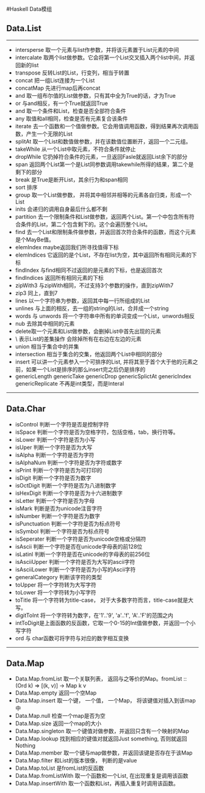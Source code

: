 ﻿#Haskell Data模组

## Data.List


----------


- intersperse 取一个元素与list作参数，并将该元素置于List元素的中间
- intercalate 取两个list做参数。它会将第一个List交叉插入两个list中间，并返回新的list
- transpose 反转List的List，行变列，相当于转置
- concat 把一组List连接为一个List
- concatMap 先进行map后再concat
- and 取一组布尔值的List做参数，只有其中全为True的话，才为True
- or 与and相反，有一个True就返回True
- and 取一个条件和List，检查是否全部符合条件
- any 取值和all相同，检查是否有元素复合该条件
- iterate 去一个函数和一个值做参数。它会用值调用函数，得到结果再次调用函数，产生一个无限的List
- splitAt 取一个List和数值做参数，并在该数值位置断开，返回一个二元组。
- takeWhile 从一个List中取元素，不符合条件就停止
- dropWhile 它扔掉符合条件的元素，一旦返回Fasle就返回List余下的部分
- span 返回两个List第一个是List同参数调用takewhile所得的结果，第二个是剩下的部分
- break 是True是断开List，其余行为和span相同
- sort 排序
- group 取一个List做参数， 并将其中相邻并相等的元素各自归类，形成一个List
- inits 会递归的调用自身最后什么都不剩
- partition 去一个限制条件和List做参数，返回两个List。第一个中包含所有符合条件的List，第二个包含剩下的。这个会遍历整个List。
- find 去一个List和限制条件做参数，并返回首次符合条件的函数，而这个元素是个MayBe值。
- elemIndex maybe返回我们所寻找值得下标
- elemIndices 它返回的是个List，不存在list为空，其中返回所有相同元素的下标
- findIndex 与find相同不过返回的是元素的下标，也是返回首次
- findIndices 返回所有相同元素的下标
- zipWith3 与zipWith相同，不过支持3个参数的操作，直到zipWith7
- zip3 同上，直到7
- lines 以一个字符串为参数，返回其中每一行所组成的List
- unlines 与上面的相反，去一组的string的List，合并成一个string
- words 与 unwords 将一个字符串中所有的单词变成一个List，unwords相反
- nub 去除其中相同的元素
- delete取一个元素和List做参数，会删掉List中首先出现的元素
- \\ 表示List的差集操作 会除掉所有在右边在左边的元素
- union 相当于集合中的并集
- intersection 相当于集合的交集，他返回两个List中相同的部分
- insert 可以讲一个元素参入一个可排序的List, 并将其至于首个大于他的元素之前，如果一个List是排序的那么insert完之后仍是排序的
- genericLength genericTake genericDrop genericSplictAt genericIndex genericReplicate 不再是int类型，而是Interal


----------


## Data.Char
- isControl 判断一个字符是否是控制字符
- isSpace 判断一个字符是否为空格字符，包括空格，tab，换行符等。
- isLower 判断一个字符是否为小写
- isUper 判断一个字符是否为大写
- isAlpha 判断一个字符是否为字符
- isAlphaNum 判断一个字符是否为字符或数字
- isPrint 判断一个字符是否为可打印的
- isDigit 判断一个字符是否为数字
- isOctDigit 判断一个字符是否为八进制数字
- isHexDigit 判断一个字符是否为十六进制数字
- isLetter 判断一个字符是否为字母
- isMark 判断是否为unicode注音字符
- isNumber 判断一个字符是否为数字
- isPunctuation 判断一个字符是否为标点符号
- isSymbol 判断一个字符是否为标点符号
- isSeperater 判断一个字符是否为unicode空格或分隔符
- isAscii 判断一个字符是否在unicode字母表的前128位
- isLatinl 判断一个字符是否在unicode的字母表的前256位
- isAsciiUpper 判断一个字符是否为大写的ascii字符
- isAsciiLower 判断一个字符是否为小写的Ascii字符
- generalCategory 判断该字符的类型
- toUpper 将一个字符转为大写字符
- toLower 将一个字符转为小写字符
- toTitle 将一个字符转为title-case， 对于大多数字符而言，title-case就是大写。
- digitToInt 将一个字符转为数字，在'1'..'9', 'a'..'f', 'A'..'F'的范围之内
- intToDigit是上面函数的反函数，它取一个0-15的Int值做参数，并返回一个小写字符
- ord 与 char函数可将字符与对应的数字相互变换

-------------

## Data.Map

- Data.Map.fromList 取一个关联列表， 返回与之等价的Map。fromList :: (Ord k) => [(k, v)] -> Map k v
- Data.Map.empty 返回一个空Map
- Data.Map.insert 取一个键， 一个值， 一个Map， 将该键值对插入到该map中
- Data.Map.null 检查一个map是否为空
- Data.Map.size 返回一个map的大小
- Data.Map.singleton 取一个键值对做参数，并返回只含有一个映射的Map
- Data.Map.lookup 找到相应的键值对就返回Just something, 否则就返回Nothing
- Data.Map.member 取一个键与map做参数，并返回该键是否存在于该Map
- Data.Map.filter 和List的版本很像， 判断的是value
- Data.Map.toList 是fromList的反函数
- Data.Map.fromListWith 取一个函数和一个List, 在出现重复是调用该函数
- Data.Map.insertWith 取一个函数和List，再插入重复时调用该函数。